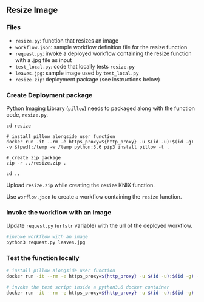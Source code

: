 ## Resize Image

### Files

* `resize.py`: function that resizes an image
* `workflow.json`: sample workflow definition file for the resize function
* `request.py`: invoke a deployed workflow containing the resize function with a .jpg file as input
* `test_local.py`: code that locally tests `resize.py`
* `leaves.jpg`: sample image used by `test_local.py`
* `resize.zip`: deployment package (see instructions below)

### Create Deployment package

Python Imaging Library (`pillow`) needs to packaged along with the function code, `resize.py`.

```shell
cd resize

# install pillow alongside user function
docker run -it --rm -e https_proxy=${http_proxy} -u $(id -u):$(id -g) -v $(pwd):/temp -w /temp python:3.6 pip3 install pillow -t .

# create zip package
zip -r ../resize.zip .

cd ..
```

Upload `resize.zip` while creating the `resize` KNIX function.

Use `worflow.json` to create a workflow containing the `resize` function.

### Invoke the workflow with an image

Update `request.py` (`urlstr` variable) with the url of the deployed workflow.

```bash
#invoke workflow with an image
python3 request.py leaves.jpg
```

### Test the function locally

```bash
# install pillow alongside user function
docker run -it --rm -e https_proxy=${http_proxy} -u $(id -u):$(id -g) -v $(pwd):/temp -w /temp python:3.6 pip3 install pillow -t .

# invoke the test script inside a python3.6 docker container
docker run -it --rm -e https_proxy=${http_proxy} -u $(id -u):$(id -g) -v $(pwd):/temp -w /temp python:3.6 python3 test_local.py
```
